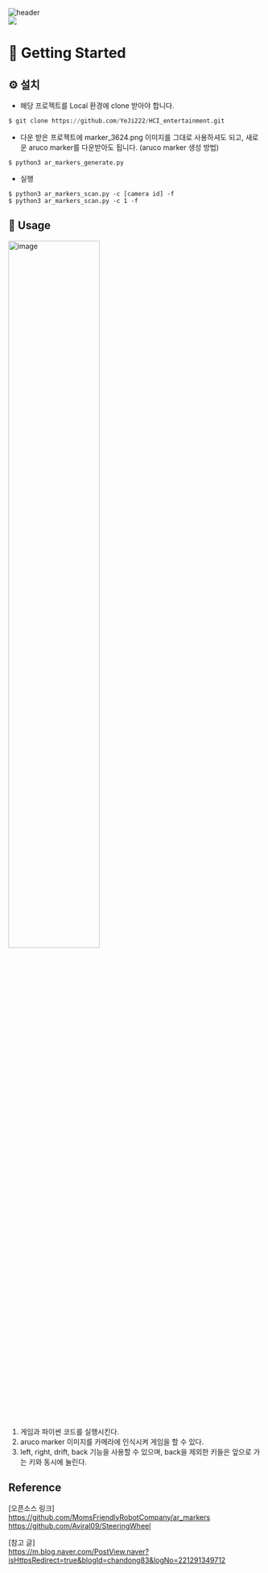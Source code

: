 ![header](https://capsule-render.vercel.app/api?type=waving&color=gradient&height=300&section=header&text=HCI_entertainment&fontSize=90)  
<img src="https://img.shields.io/badge/Python-02569B?style=for-the-badge&logo=Python&logoColor=white">

# **🌱** Getting Started

## **⚙️** 설치

- 해당 프로젝트를 Local 환경에 clone 받아야 합니다.

```python
$ git clone https://github.com/YeJi222/HCI_entertainment.git
```

- 다운 받은 프로젝트에 marker_3624.png 이미지를 그대로 사용하셔도 되고, 새로운 aruco marker를 다운받아도 됩니다.
(aruco marker 생성 방법)   
```
$ python3 ar_markers_generate.py
```

- 실행    
```
$ python3 ar_markers_scan.py -c [camera id] -f
$ python3 ar_markers_scan.py -c 1 -f
```

## 👀 Usage
<img width="60%" alt="image" src="https://user-images.githubusercontent.com/70511859/230760005-9a600fed-53c5-4f6e-bab6-43984298ea16.png"><br>  
1. 게임과 파이썬 코드를 실행시킨다.
2. aruco marker 이미지를 카메라에 인식시켜 게임을 할 수 있다.
3. left, right, drift, back 기능을 사용할 수 있으며, back을 제외한 키들은 앞으로 가는 키와 동시에 눌린다. 

## Reference
[오픈소스 링크]   
https://github.com/MomsFriendlyRobotCompany/ar_markers   
https://github.com/Aviral09/SteeringWheel   

[참고 글]   
https://m.blog.naver.com/PostView.naver?isHttpsRedirect=true&blogId=chandong83&logNo=221291349712
